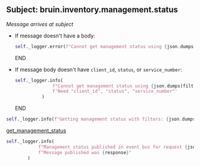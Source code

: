 ## Subject: bruin.inventory.management.status

_Message arrives at subject_

* If message doesn't have a body:
  ```python
  self._logger.error(f"Cannot get management status using {json.dumps(msg)}. JSON malformed")
  ```
  END

* If message body doesn't have `client_id`, `status`, or `service_number`:
  ```python
  self._logger.info(
                f"Cannot get management status using {json.dumps(filters)}. "
                f'Need "client_id", "status", "service_number"'
            )
  ```
  END

```python
self._logger.info(f"Getting management status with filters: {json.dumps(filters)}")
```

[get_management_status](../repositories/bruin_repository/get_management_status.md)

```python
self._logger.info(
            f"Management status published in event bus for request {json.dumps(msg)}. "
            f"Message published was {response}"
        )
```
